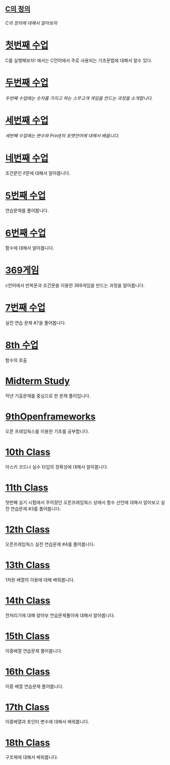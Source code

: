## [C의 정의 ](/c.md)

###### C의 정의에 대해서 알아보자

# [첫번째 수업 ](/how-it-works.md)

C를 실행해보자! 에서는 C언어에서 주로 사용되는 기초문법에 대해서 알수 있다.

# [두번째 수업](/second-class.md)

###### 두번째 수업에는 숫자를 가지고 하는 스무고개 게임을 만드는 과정을 소개합니다.

# [세번째 수업](/third-class.md)

###### 세번째 수업에는 변수와 Printf의 포맷언어에 대해서 배웁니다.

# [네번째 수업](/b124-bc88-c9f8-c218-c5c5.md)

조건문인 if문에 대해서 알아봅니다.

# [5번째 수업](/fifth-class.md)

연습문제를 풀어봅니다.

# [6번째 수업](/6th-class.md)

함수에 대해서 알아봅니다.

# [369게임](/homework-369-game.md)

c언어에서 반복문과 조건문을 이용한 369게임을 만드는 과정을 알아봅니다.

# [7번째 수업](/7th-class.md)

실전 연습 문제 \#7을 풀어봅니다.

# [8th 수업](/8th.md)

함수의 호출

# [Midterm Study](#midterm-study)

작년 기출문제를 중심으로 한 문제 풀이입니다.

# [9thOpenframeworks](#9thopenframeworks)

오픈 프레임웍스를 이용한 기초를 공부합니다.

# [10th Class](/10th-class.md)

아스키 코드나 실수 타입의 정확성에 대해서 알아봅니다.

# [11th Class](/11th-clasee.md)

첫번째 실기 시험에서 주어졌던 오픈프레임웍스 상에서 함수 선언에 대해서 알아보고 실전 연습문제 \#3를 풀어봅니다.

# [12th Class ](/12th-class.md)

오픈프레임웍스 실전 연습문제 \#4를 풀어봅니다.

# [13th Class](/13th-class.md)

1차원 배열의 이용에 대해 배워봅니다.

# [14th Class](/14th-class.md)

전처리기에 대해 알아보 연습문제풀이에 대해서 알아봅니다.

# [15th Class](/15th-class.md)

이중배열 연습문제 풀어봅니다.

# [16th Class](/16th-class.md)

이중 배열 연습문제 풀어봅니다.

# [17th Class](/17th-class.md)

이중배열과 포인터 변수에 대해서 배워봅니다.

# [18th Class](/18th-class.md)

구조체에 대해서 배워봅니다.

